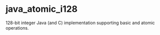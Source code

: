 # java_atomic_i128
128-bit integer Java (and C) implementation supporting basic and atomic operations.
